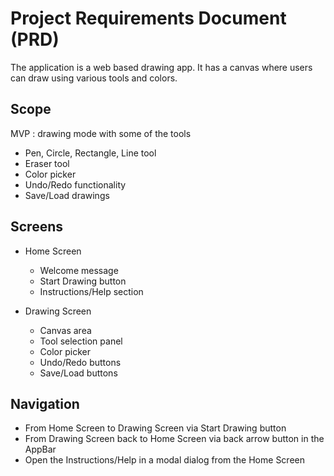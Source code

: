 # Project Requirements Document (PRD)

The application is a web based drawing app.
It has a canvas where users can draw using various tools and colors.

## Scope

MVP : drawing mode with some of the tools
- Pen, Circle, Rectangle, Line tool
- Eraser tool
- Color picker
- Undo/Redo functionality
- Save/Load drawings


## Screens
- Home Screen
  - Welcome message
  - Start Drawing button
  - Instructions/Help section
  
- Drawing Screen
  - Canvas area
  - Tool selection panel
  - Color picker
  - Undo/Redo buttons
  - Save/Load buttons

## Navigation
- From Home Screen to Drawing Screen via Start Drawing button
- From Drawing Screen back to Home Screen via back arrow button in the AppBar
- Open the Instructions/Help in a modal dialog from the Home Screen

